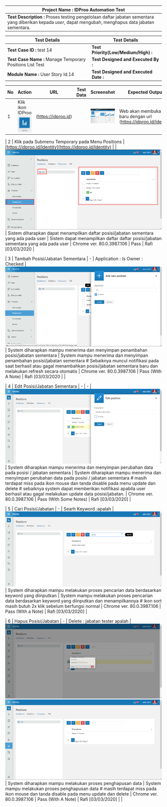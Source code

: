 | **Project Name :** IDProo Automation Test |
| --- |
| **Test Description :** Proses testing pengelolaan daftar jabatan sementara yang diberikan kepada _user_, dapat mengubah, menghapus data jabatan sementara. |


| **Test Details** | **Test Details** |
| --- | --- |
| **Test Case ID :** test 14 | **Test Priority(Low/Medium/High) :** |
| **Test Case Name :** Manage Temporary Positions List Test | **Test Designed and Executed By :** |
| **Module Name :** User Story Id.14 | **Test Designed and Executed Date :** |


| No | Action | URL | Test Data | Screenshot | Expected Output | Actual Output | Browser | Test Result | Test Comment |   
| --- | --- | --- | --- | --- | --- | --- | --- | --- | --- |
| 1 | Klik ikon IDProo ![logo_idproo](_static/logo_idproo.jpg/?sanitize=true) | (https://idproo.id) |   | ![ss_01](_static/ss_01.png/?sanitize=true) | Web akan membuka tab baru dengan url (https://idproo.id/Identity) | Web akan membuka tab baru dengan url (https://idproo.id/Identity) | Chrome ver. 80.0.3987.106 | Pass | Rafi [03/03/2020] |

| 2  | Klik pada Submenu Temporary pada Menu Positions  | [https://idproo.id/Identity](https://idproo.id/Identity) |   | ![ss_02](_static/ss_02.png/?sanitize=true) | Sistem diharapkan dapat menampilkan daftar posisi/jabatan sementara yang ada pada user | Sistem dapat menampilkan daftar daftar posisi/jabatan sementara yang ada pada user | Chrome ver. 80.0.3987.106 | Pass | Rafi [03/03/2020 |

| 3 | Tambah Posisi/Jabatan Sementara | - | Application : Is Owner : Checked | ![ss_03](_static/ss_03.png/?sanitize=true) | System diharapkan mampu menerima dan menyimpan penambahan posisi/jabatan sementara | System mampu menerima dan menyimpan penambahan posisi/jabatan sementara # Sebaiknya muncul notifikasi pada saat berhasil atau gagal menambahkan posisi/jabatan sementara baru dan melakukan refresh secara otomatis  | Chrome ver. 80.0.3987.106 | Pass (With A Note) | Rafi [03/03/2020 |   |

| 4 | Edit Posisi/Jabatan Sementara | - | - | ![ss_04](_static/ss_04.png/?sanitize=true) | System diharapkan mampu menerima dan menyimpan perubahan data pada posisi / jabatan sementara | System diharapkan mampu menerima dan menyimpan perubahan data pada posisi / jabatan sementara # masih terdapat miss  pada ikon mouse dan tanda disable pada menu update dan delete  # sebaiknya system dapat memberikan notifikasi apabila user berhasil atau gagal melakukan update data posisi/jabatan. | Chrome ver. 80.0.3987.106 | Pass (With Some Notes) | Rafi [03/03/2020] |

| 5 | Cari Posisi/Jabatan | - | Searh Keyword :apalah | ![ss_05](_static/ss_05.png/?sanitize=true) | System diharapkan mampu melakukan proses pencarian data berdasarkan keyword yang diinputkan | System mampu melakukan proses pencarian data berdasarkan keyword yang diinputkan dan menampilkannya # ikon sort masih butuh 2x klik sebelum berfungsi normal | Chrome ver. 80.0.3987.106 | Pass (With a Note) | Rafi [03/03/2020] |

| 6 | Hapus Posisi/Jabatan | - | Delete : jabatan tester apalah | ![ss_06](_static/ss_06.png/?sanitize=true) ![ss_07](_static/ss_07.png/?sanitize=true) | System diharapkan mampu melakukan proses penghapusan data | System mampu melakukan proses penghapusan data # masih terdapat miss  pada ikon mouse dan tanda disable pada menu update dan delete   | Chrome ver. 80.0.3987.106 | Pass (With A Note) | Rafi [03/03/2020] |   |